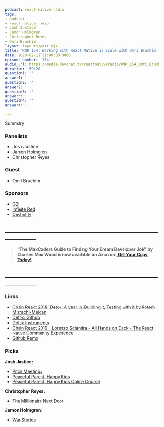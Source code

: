 ```yaml
---
podcast: react-native-radio
tags:
- podcast
- react_native_radio
- Josh Justice
- Jamon Holmgren
- Christopher Reyes
- Omri Bruchim
layout: layouts/post.njk
title: 'RNR 154: Working with React Native in Scale with Omri Bruchim'
date: 2020-02-11T11:00:00+0000
episode_number: '154'
audio_url: https://media.devchat.tv/reactnativeradio/RNR_154_Omri_Bruchim.mp3
duration: '59:28'
question1: ''
answer1: ''
question2: ''
answer2: ''
question3: ''
answer3: ''
question4: ''
answer4: ''

---
```

Summary

### **Panelists**

* Josh Justice
* Jamon Holmgren
* Christopher Reyes

### **Guest**

* Omri Bruchim

### **Sponsors**

* [G2i](https://www.g2i.co/?utm_source=Javascript_Jabber&utm_medium=Podcast&utm_campaign=DevChat)
* [Infinite Red](http://radio.infinite.red/)
* [CacheFly](https://www.cachefly.com/)

## **____________________________________________________________**

> **"The MaxCoders Guide to Finding Your Dream Developer Job" by Charles Max Wood is now available on Amazon.**[ **Get Your Copy Today!**](https://www.amazon.com/gp/product/B081MBL5C9/ref=as_li_ss_tl?ie=UTF8&linkCode=sl1&tag=devchattv-20&linkId=9d61363241636e2546ef46abba198746&language=en_US)

## **____________________________________________________________**

### **Links**

* [Chain React 2018: Detox: A year in. Building it, Testing with it by Rotem Mizrachi-Meidan](https://www.youtube.com/watch?v=aMheT1qL5Lk "https://www.youtube.com/watch?v=aMheT1qL5Lk")
* [Detox: Github](https://github.com/wix/Detox)
* [Detox Instruments](https://github.com/wix/DetoxInstruments)
* [Chain React 2019 - Lorenzo Sciandra - All Hands on Deck - The React Native Community Experience](https://www.youtube.com/watch?v=OVzMw3vYrDI "https://www.youtube.com/watch?v=OVzMw3vYrDI")
* [Github Remx](https://github.com/wix/remx "https://github.com/wix/remx")

### **Picks**

**Josh Justice:**

* [Pitch Meetings](https://www.youtube.com/playlist?list=PLRE-UFLEgWzBuOiqemhEI9b4gmmBbutnC)
* [Peaceful Parent, Happy Kids](https://www.amazon.com/Peaceful-Parent-Happy-Kids-Connecting/dp/0399160280)
* [Peaceful Parent, Happy Kids Online Course](https://courses.ahaparenting.com/peaceful-parenting-course)

**Christopher Reyes:**

* [The Millionaire Next Door](https://www.amazon.com/Millionaire-Next-Door-Surprising-Americas/dp/1589795474 "https://www.amazon.com/Millionaire-Next-Door-Surprising-Americas/dp/1589795474")

**Jamon Holmgren:**

* [War Stories](https://www.youtube.com/playlist?list=PLKBPwuu3eCYkScmqpD9xE7UZsszweVO0n)